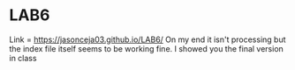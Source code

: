 # LAB6

Link = https://jasonceja03.github.io/LAB6/
On my end it isn't processing but the index file itself seems to be working fine. I showed you the final version in class
